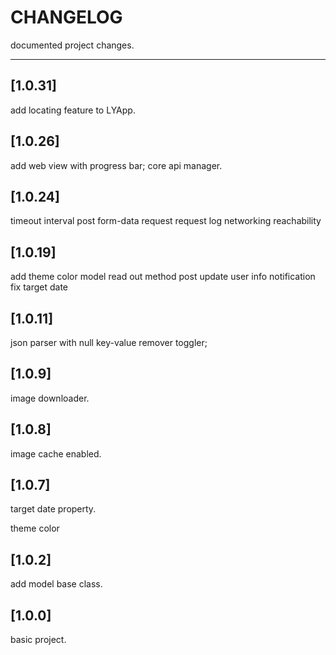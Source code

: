 # CHANGELOG

documented project changes.

---

## [1.0.31]

add locating feature to LYApp.

## [1.0.26]

add web view with progress bar;
core api manager.

## [1.0.24]

timeout interval
post form-data request
request log
networking reachability

## [1.0.19]

add theme color
model read out method
post update user info notification
fix target date

## [1.0.11]

json parser with null key-value remover toggler;

## [1.0.9]

image downloader.

## [1.0.8]

image cache enabled.

## [1.0.7]

target date property.

theme color

## [1.0.2]

add model base class.

## [1.0.0]

basic project.
